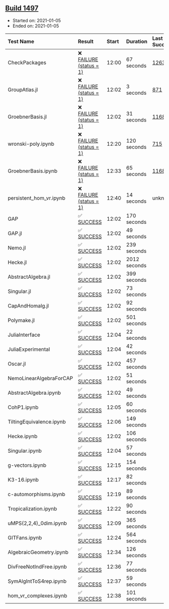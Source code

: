 ## [Build 1497](https://oscarci.mathematik.uni-kl.de/job/oscar-stable/1497/)

* Started on: 2021-01-05
* Ended on: 2021-01-05

| Test Name    | Result | Start | Duration | Last Success | First Failure |
|:-------------|:-------|:------|:---------|:-------------|:--------------|
| CheckPackages | ❌ [FAILURE (status = 1)](https://oscarci.mathematik.uni-kl.de/job/oscar-stable/1497/artifact/logs/build-1497/CheckPackages.log) | 12:00 | 67 seconds | [1263](https://oscarci.mathematik.uni-kl.de/job/oscar-stable/1263/) | [1264](https://oscarci.mathematik.uni-kl.de/job/oscar-stable/1264/) |
| GroupAtlas.jl | ❌ [FAILURE (status = 1)](https://oscarci.mathematik.uni-kl.de/job/oscar-stable/1497/artifact/logs/build-1497/GroupAtlas.jl.log) | 12:02 | 3 seconds | [871](https://oscarci.mathematik.uni-kl.de/job/oscar-stable/871/) | [872](https://oscarci.mathematik.uni-kl.de/job/oscar-stable/872/) |
| GroebnerBasis.jl | ❌ [FAILURE (status = 1)](https://oscarci.mathematik.uni-kl.de/job/oscar-stable/1497/artifact/logs/build-1497/GroebnerBasis.jl.log) | 12:02 | 31 seconds | [1168](https://oscarci.mathematik.uni-kl.de/job/oscar-stable/1168/) | [1169](https://oscarci.mathematik.uni-kl.de/job/oscar-stable/1169/) |
| wronski-poly.ipynb | ❌ [FAILURE (status = 1)](https://oscarci.mathematik.uni-kl.de/job/oscar-stable/1497/artifact/logs/build-1497/wronski-poly.ipynb.log) | 12:20 | 120 seconds | [715](https://oscarci.mathematik.uni-kl.de/job/oscar-stable/715/) | [716](https://oscarci.mathematik.uni-kl.de/job/oscar-stable/716/) |
| GroebnerBasis.ipynb | ❌ [FAILURE (status = 1)](https://oscarci.mathematik.uni-kl.de/job/oscar-stable/1497/artifact/logs/build-1497/GroebnerBasis.ipynb.log) | 12:33 | 65 seconds | [1168](https://oscarci.mathematik.uni-kl.de/job/oscar-stable/1168/) | [1169](https://oscarci.mathematik.uni-kl.de/job/oscar-stable/1169/) |
| persistent_hom_vr.ipynb | ❌ [FAILURE (status = 1)](https://oscarci.mathematik.uni-kl.de/job/oscar-stable/1497/artifact/logs/build-1497/persistent_hom_vr.ipynb.log) | 12:40 | 14 seconds | unknown | unknown |
| GAP | ✅ [SUCCESS](https://oscarci.mathematik.uni-kl.de/job/oscar-stable/1497/artifact/logs/build-1497/GAP.log) | 12:02 | 170 seconds |  |  |
| GAP.jl | ✅ [SUCCESS](https://oscarci.mathematik.uni-kl.de/job/oscar-stable/1497/artifact/logs/build-1497/GAP.jl.log) | 12:02 | 49 seconds |  |  |
| Nemo.jl | ✅ [SUCCESS](https://oscarci.mathematik.uni-kl.de/job/oscar-stable/1497/artifact/logs/build-1497/Nemo.jl.log) | 12:02 | 239 seconds |  |  |
| Hecke.jl | ✅ [SUCCESS](https://oscarci.mathematik.uni-kl.de/job/oscar-stable/1497/artifact/logs/build-1497/Hecke.jl.log) | 12:02 | 2012 seconds |  |  |
| AbstractAlgebra.jl | ✅ [SUCCESS](https://oscarci.mathematik.uni-kl.de/job/oscar-stable/1497/artifact/logs/build-1497/AbstractAlgebra.jl.log) | 12:02 | 399 seconds |  |  |
| Singular.jl | ✅ [SUCCESS](https://oscarci.mathematik.uni-kl.de/job/oscar-stable/1497/artifact/logs/build-1497/Singular.jl.log) | 12:02 | 73 seconds |  |  |
| CapAndHomalg.jl | ✅ [SUCCESS](https://oscarci.mathematik.uni-kl.de/job/oscar-stable/1497/artifact/logs/build-1497/CapAndHomalg.jl.log) | 12:02 | 92 seconds |  |  |
| Polymake.jl | ✅ [SUCCESS](https://oscarci.mathematik.uni-kl.de/job/oscar-stable/1497/artifact/logs/build-1497/Polymake.jl.log) | 12:02 | 501 seconds |  |  |
| JuliaInterface | ✅ [SUCCESS](https://oscarci.mathematik.uni-kl.de/job/oscar-stable/1497/artifact/logs/build-1497/JuliaInterface.log) | 12:04 | 22 seconds |  |  |
| JuliaExperimental | ✅ [SUCCESS](https://oscarci.mathematik.uni-kl.de/job/oscar-stable/1497/artifact/logs/build-1497/JuliaExperimental.log) | 12:04 | 42 seconds |  |  |
| Oscar.jl | ✅ [SUCCESS](https://oscarci.mathematik.uni-kl.de/job/oscar-stable/1497/artifact/logs/build-1497/Oscar.jl.log) | 12:02 | 457 seconds |  |  |
| NemoLinearAlgebraForCAP | ✅ [SUCCESS](https://oscarci.mathematik.uni-kl.de/job/oscar-stable/1497/artifact/logs/build-1497/NemoLinearAlgebraForCAP.log) | 12:02 | 51 seconds |  |  |
| AbstractAlgebra.ipynb | ✅ [SUCCESS](https://oscarci.mathematik.uni-kl.de/job/oscar-stable/1497/artifact/logs/build-1497/AbstractAlgebra.ipynb.log) | 12:02 | 49 seconds |  |  |
| CohP1.ipynb | ✅ [SUCCESS](https://oscarci.mathematik.uni-kl.de/job/oscar-stable/1497/artifact/logs/build-1497/CohP1.ipynb.log) | 12:05 | 60 seconds |  |  |
| TiltingEquivalence.ipynb | ✅ [SUCCESS](https://oscarci.mathematik.uni-kl.de/job/oscar-stable/1497/artifact/logs/build-1497/TiltingEquivalence.ipynb.log) | 12:06 | 149 seconds |  |  |
| Hecke.ipynb | ✅ [SUCCESS](https://oscarci.mathematik.uni-kl.de/job/oscar-stable/1497/artifact/logs/build-1497/Hecke.ipynb.log) | 12:02 | 106 seconds |  |  |
| Singular.ipynb | ✅ [SUCCESS](https://oscarci.mathematik.uni-kl.de/job/oscar-stable/1497/artifact/logs/build-1497/Singular.ipynb.log) | 12:04 | 57 seconds |  |  |
| g-vectors.ipynb | ✅ [SUCCESS](https://oscarci.mathematik.uni-kl.de/job/oscar-stable/1497/artifact/logs/build-1497/g-vectors.ipynb.log) | 12:15 | 154 seconds |  |  |
| K3-16.ipynb | ✅ [SUCCESS](https://oscarci.mathematik.uni-kl.de/job/oscar-stable/1497/artifact/logs/build-1497/K3-16.ipynb.log) | 12:17 | 82 seconds |  |  |
| c-automorphisms.ipynb | ✅ [SUCCESS](https://oscarci.mathematik.uni-kl.de/job/oscar-stable/1497/artifact/logs/build-1497/c-automorphisms.ipynb.log) | 12:19 | 89 seconds |  |  |
| Tropicalization.ipynb | ✅ [SUCCESS](https://oscarci.mathematik.uni-kl.de/job/oscar-stable/1497/artifact/logs/build-1497/Tropicalization.ipynb.log) | 12:22 | 90 seconds |  |  |
| uMPS(2,2,4)_0dim.ipynb | ✅ [SUCCESS](https://oscarci.mathematik.uni-kl.de/job/oscar-stable/1497/artifact/logs/build-1497/uMPS-2-2-4-_0dim.ipynb.log) | 12:09 | 365 seconds |  |  |
| GITFans.ipynb | ✅ [SUCCESS](https://oscarci.mathematik.uni-kl.de/job/oscar-stable/1497/artifact/logs/build-1497/GITFans.ipynb.log) | 12:24 | 564 seconds |  |  |
| AlgebraicGeometry.ipynb | ✅ [SUCCESS](https://oscarci.mathematik.uni-kl.de/job/oscar-stable/1497/artifact/logs/build-1497/AlgebraicGeometry.ipynb.log) | 12:34 | 126 seconds |  |  |
| DivFreeNotIndFree.ipynb | ✅ [SUCCESS](https://oscarci.mathematik.uni-kl.de/job/oscar-stable/1497/artifact/logs/build-1497/DivFreeNotIndFree.ipynb.log) | 12:36 | 77 seconds |  |  |
| SymAlgIntToS4rep.ipynb | ✅ [SUCCESS](https://oscarci.mathematik.uni-kl.de/job/oscar-stable/1497/artifact/logs/build-1497/SymAlgIntToS4rep.ipynb.log) | 12:37 | 59 seconds |  |  |
| hom_vr_complexes.ipynb | ✅ [SUCCESS](https://oscarci.mathematik.uni-kl.de/job/oscar-stable/1497/artifact/logs/build-1497/hom_vr_complexes.ipynb.log) | 12:38 | 101 seconds |  |  |
